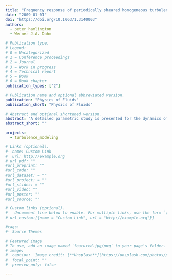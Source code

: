 ```yaml
---
title: "Frequency response of periodically sheared homogeneous turbulence"
date: "2009-01-01"
doi: "https://doi.org/10.1063/1.3140003"
authors:
  - peter_hamlington
  - Werner J.A. Dahm

# Publication type.
# Legend:
# 0 = Uncategorized
# 1 = Conference proceedings
# 2 = Journal
# 3 = Work in progress
# 4 = Technical report
# 5 = Book
# 6 = Book chapter
publication_types: ["2"]

# Publication name and optional abbreviated version.
publication: "Physics of Fluids"
publication_short: "Physics of Fluids"

# Abstract and optional shortened version.
abstract: "A detailed parametric study is presented for the dynamics of initially isotropic homogeneous turbulence subjected to periodic shear. The study is based on a quasianalytical solution to the anisotropy transport equation, which is shown to provide results for the shear anisotropy in this flow that agree well with direct numerical simulation 􏰁DNS􏰂, and for some key aspects of the dynamics agree better than do the most widely used second-order moment closures. The present analytical approach allows a more detailed parametric study than is practical via DNS, and provides direct insights into the parametric origins of the resulting dynamics. The long-time limit form of the shear anisotropy provides an analytical expression for the phase lag. The general solution also provides simple scalings in the full equilibrium limit as well as in the quasiequilibrium and saturated nonequilibrium regimes. The transition to the saturated nonequilibrium regime is shown to occur over a narrow range of 􏰉frequencies around a critical frequency, for which an analytical expression is also obtained. The fundamental change in the dynamics of the turbulence kinetic energy􏰂 and the turbulence relaxation time scale as the frequency increases beyond the critical frequency is additionally addressed."
abstract_short: ""

projects:
  - turbulence_modeling

# Links (optional).
#- name: Custom Link
#  url: http://example.org
# url_pdf: ""
#url_preprint: ""
#url_code: ""
#url_dataset: = ""
#url_project: = ""
#url_slides: = ""
#url_video: ""
#url_poster: ""
#url_source: ""

# Custom links (optional).
#   Uncomment line below to enable. For multiple links, use the form `[{...}, {...}, {...}]`.
# url_custom:[{name = "Custom Link", url = "http://example.org"}]

#tags:
#- Source Themes

# Featured image
# To use, add an image named `featured.jpg/png` to your page's folder.
# image:
#  caption: 'Image credit: [**Unsplash**](https://unsplash.com/photos/pLCdAaMFLTE)'
#  focal_point: ""
#  preview_only: false

---
```

